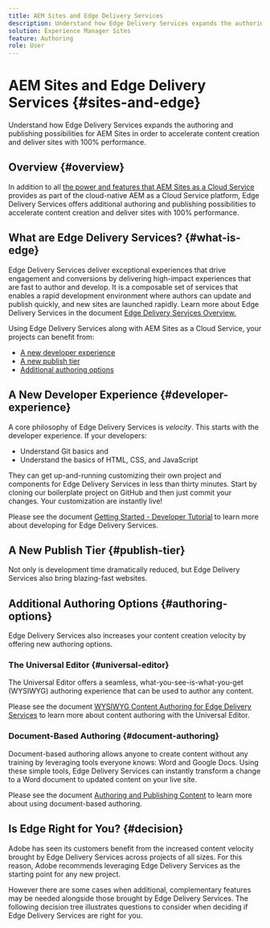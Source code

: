 ```yaml
---
title: AEM Sites and Edge Delivery Services
description: Understand how Edge Delivery Services expands the authoring and publishing possibilities for AEM Sites in order to accelerate content creation and deliver sites with 100% performance.
solution: Experience Manager Sites
feature: Authoring
role: User
---
```


# AEM Sites and Edge Delivery Services {#sites-and-edge}

Understand how Edge Delivery Services expands the authoring and publishing possibilities for AEM Sites in order to accelerate content creation and deliver sites with 100% performance.

## Overview {#overview}

In addition to all [the power and features that AEM Sites as a Cloud Service](/help/sites-cloud/sites-cloud-changes.md) provides as part of the cloud-native AEM as a Cloud Service platform, Edge Delivery Services offers additional authoring and publishing possibilities to accelerate content creation and deliver sites with 100% performance.

## What are Edge Delivery Services? {#what-is-edge}

Edge Delivery Services deliver exceptional experiences that drive engagement and conversions by delivering high-impact experiences that are fast to author and develop. It is a composable set of services that enables a rapid development environment where authors can update and publish quickly, and new sites are launched rapidly. Learn more about Edge Delivery Services in the document [Edge Delivery Services Overview.](/help/edge/overview.md)

Using Edge Delivery Services along with AEM Sites as a Cloud Service, your projects can benefit from:

* [A new developer experience](#developer-experience)
* [A new publish tier](#publish-tier)
* [Additional authoring options](#authoring-options)

## A New Developer Experience {#developer-experience}

A core philosophy of Edge Delivery Services is *velocity*. This starts with the developer experience. If your developers:

* Understand Git basics and
* Understand the basics of HTML, CSS, and JavaScript

They can get up-and-running customizing their own project and components for Edge Delivery Services in less than thirty minutes. Start by cloning our boilerplate project on GitHub and then just commit your changes. Your customization are instantly live!

Please see the document [Getting Started - Developer Tutorial](https://www.aem.live/developer/tutorial) to learn more about developing for Edge Delivery Services.

## A New Publish Tier {#publish-tier}

Not only is development time dramatically reduced, but Edge Delivery Services also bring blazing-fast websites.

## Additional Authoring Options {#authoring-options}

Edge Delivery Services also increases your content creation velocity by offering new authoring options.

### The Universal Editor {#universal-editor}

The Universal Editor offers a seamless, what-you-see-is-what-you-get (WYSIWYG) authoring experience that can be used to author any content.

Please see the document [WYSIWYG Content Authoring for Edge Delivery Services](/help/edge/wysiwyg-authoring/authoring.md) to learn more about content authoring with the Universal Editor.

### Document-Based Authoring {#document-authoring}

Document-based authoring allows anyone to create content without any training by leveraging tools everyone knows: Word and Google Docs. Using these simple tools, Edge Delivery Services can instantly transform a change to a Word document to updated content on your live site.

Please see the document [Authoring and Publishing Content](https://www.aem.live/docs/authoring) to learn more about using document-based authoring.

## Is Edge Right for You? {#decision}

Adobe has seen its customers benefit from the increased content velocity brought by Edge Delivery Services across projects of all sizes. For this reason, Adobe recommends leveraging Edge Delivery Services as the starting point for any new project.

However there are some cases when additional, complementary features may be needed alongside those brought by Edge Delivery Services. The following decision tree illustrates questions to consider when deciding if Edge Delivery Services are right for you.
